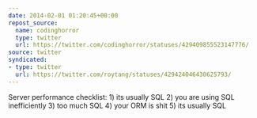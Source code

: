 ```yaml
---
date: 2014-02-01 01:20:45+00:00
repost_source:
  name: codinghorror
  type: twitter
  url: https://twitter.com/codinghorror/statuses/429409855523147776/
source: twitter
syndicated:
- type: twitter
  url: https://twitter.com/roytang/statuses/429424046430625793/
---
```


Server performance checklist: 1) its usually SQL 2) you are using SQL inefficiently 3) too much SQL 4) your ORM is shit 5) its usually SQL